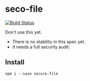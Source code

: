 seco-file
=========

[![Build Status](https://travis-ci.org/ExodusMovement/seco-file.svg?branch=master)](https://travis-ci.org/ExodusMovement/seco-file)

Don't use this yet.

- There is no stability in this spec yet.
- It needs a full security audit.

Install
-------

    npm i --save secure-file
